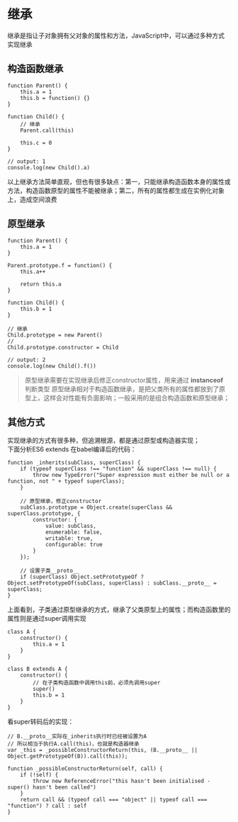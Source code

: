 
# 继承
继承是指让子对象拥有父对象的属性和方法，JavaScript中，可以通过多种方式实现继承

## 构造函数继承
```
function Parent() {
    this.a = 1
    this.b = function() {}
}

function Child() {
    // 继承
    Parent.call(this)
    
    this.c = 0
}

// output: 1
console.log(new Child().a)
```
以上继承方法简单直观，但也有很多缺点：第一，只能继承构造函数本身的属性或方法，构造函数原型的属性不能被继承；第二，所有的属性都生成在实例化对象上，造成空间浪费

## 原型继承
```
function Parent() {
    this.a = 1
}

Parent.prototype.f = function() {
    this.a++
    
    return this.a
}

function Child() {
    this.b = 1
}

// 继承
Child.prototype = new Parent()
// 
Child.prototype.constructor = Child

// output: 2
console.log(new Child().f())
```
> 原型继承需要在实现继承后修正constructor属性，用来通过 **instanceof** 判断类型
> 原型继承相对于构造函数继承，是把父类所有的属性都放到了原型上，这样会对性能有负面影响；一般采用的是组合构造函数和原型继承；

## 其他方式
实现继承的方式有很多种，但追溯根源，都是通过原型或构造器实现；
<br/>
下面分析ES6 extends 在babel编译后的代码：
```
function _inherits(subClass, superClass) {
    if (typeof superClass !== "function" && superClass !== null) {
        throw new TypeError("Super expression must either be null or a function, not " + typeof superClass);
    }
    
    // 原型继承，修正constructor
    subClass.prototype = Object.create(superClass && superClass.prototype, {
        constructor: {
            value: subClass,
            enumerable: false,
            writable: true,
            configurable: true
        }
    });
    
    // 设置子类__proto__
    if (superClass) Object.setPrototypeOf ? Object.setPrototypeOf(subClass, superClass) : subClass.__proto__ = superClass;
}
```

上面看到，子类通过原型继承的方式，继承了父类原型上的属性；而构造函数里的属性则是通过super调用实现
```
class A {
    constructor() {
        this.a = 1
    }
}

class B extends A {
    constructor() {
        // 在子类构造函数中调用this前，必须先调用super
        super()
        this.b = 1
    }
}
```
看super转码后的实现：
```
// B.__proto__实际在_inherits执行时已经被设置为A
// 所以相当于执行A.call(this)，也就是构造器继承
var _this = _possibleConstructorReturn(this, (B.__proto__ || Object.getPrototypeOf(B)).call(this));

function _possibleConstructorReturn(self, call) {
    if (!self) {
        throw new ReferenceError("this hasn't been initialised - super() hasn't been called")
    }
    return call && (typeof call === "object" || typeof call === "function") ? call : self
}
```
